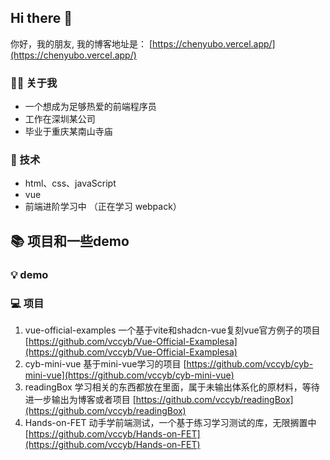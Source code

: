 ## Hi there 👋

你好，我的朋友, 我的博客地址是： [https://chenyubo.vercel.app/](https://chenyubo.vercel.app/)

### 💁🏻 关于我
- 一个想成为足够热爱的前端程序员
- 工作在深圳某公司
- 毕业于重庆某南山寺庙

### 🚀 技术
- html、css、javaScript
- vue
- 前端进阶学习中 （正在学习 webpack）

## 📚 项目和一些demo

### 💡 demo

### 💻 项目

1. vue-official-examples 一个基于vite和shadcn-vue复刻vue官方例子的项目
   [https://github.com/vccyb/Vue-Official-Examplesa](https://github.com/vccyb/Vue-Official-Examplesa)
2. cyb-mini-vue  基于mini-vue学习的项目
    [https://github.com/vccyb/cyb-mini-vue](https://github.com/vccyb/cyb-mini-vue)
3. readingBox 学习相关的东西都放在里面，属于未输出体系化的原材料，等待进一步输出为博客或者项目
   [https://github.com/vccyb/readingBox](https://github.com/vccyb/readingBox)
4. Hands-on-FET 动手学前端测试，一个基于练习学习测试的库，无限搁置中
   [https://github.com/vccyb/Hands-on-FET](https://github.com/vccyb/Hands-on-FET)


